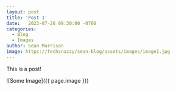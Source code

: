 ```yaml
---
layout: post
title: 'Post 1'
date:   2023-07-26 09:30:00 -0700
categories:
  - Blog
  - Images
author: Sean Morrison
image: https://techsnazzy/sean-blog/assets/images/image1.jpg
---
```


This is a post!

![Some Image]({{ page.image }})